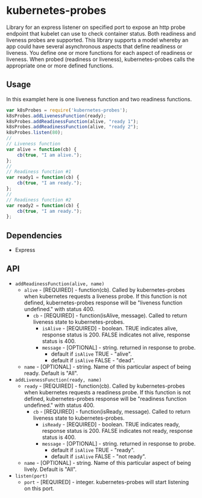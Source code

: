 # kubernetes-probes
Library for an express listener on specified port to expose an http probe endpoint that kubelet can use to check container status.
Both readiness and liveness probes are supported.
This library supports a model whereby an app could have several asynchronous aspects that define readiness or liveness.
You define one or more functions for each aspect of readiness or liveness.
When probed (readiness or liveness), kubernetes-probes calls the appropriate one or more defined functions.


## Usage
In this examplet here is one liveness function and two readiness functions.

```javascript
var k8sProbes = require('kubernetes-probes');
k8sProbes.addLivenessFunction(ready);
k8sProbes.addReadinessFunction(alive, "ready 1");
k8sProbes.addReadinessFunction(alive, "ready 2");
k8sProbes.listen(80);
//
// Liveness function
var alive = function(cb) {
    cb(true, "I am alive.");
};
//
// Readiness function #1
var ready1 = function(cb) {
    cb(true, "I am ready.");
};
//
// Readiness function #2
var ready2 = function(cb) {
    cb(true, "I am ready.");
};
```

## Dependencies
* Express

## API
  * `addReadinessFunction(alive, name)`
    * `alive` - [REQUIRED] - function(cb).
       Called by kubernetes-probes when kubernetes requests a liveness probe.
       If this function is not defined, kubernetes-probes response will be "liveness function undefined." with status 400.
      * `cb` - [REQUIRED] - function(isAlive, message).
        Called to return liveness state to kubernetes-probes.
        * `isAlive` - [REQUIRED] - boolean.
          TRUE indicates alive, response status is 200.
          FALSE indicates not alive, response status is 400.
        * `message` - [OPTIONAL] - string.
          returned in response to probe.
          * default if `isAlive` TRUE - "alive".
          * default if `isAlive` FALSE - "dead".
    * `name` - [OPTIONAL] - string.
      Name of this particular aspect of being ready. Default is "All".
  * `addLivenessFunction(ready, name)`
    * `ready` - [REQUIRED] - function(cb).
       Called by kubernetes-probes when kubernetes requests a readiness probe.
       If this function is not defined, kubernetes-probes response will be "readiness function undefined." with status 400.
      * `cb` - [REQUIRED] - function(isReady, message).
        Called to return liveness state to kubernetes-probes.
        * `isReady` - [REQUIRED] - boolean.
          TRUE indicates ready, response status is 200.
          FALSE indicates not ready, response status is 400.
        * `message` - [OPTIONAL] - string.
          returned in response to probe.
          * default if `isAlive` TRUE - "ready".
          * default if `isAlive` FALSE - "not ready".
    * `name` - [OPTIONAL] - string.
      Name of this particular aspect of being lively. Default is "All".
  * `listen(port)`
    * `port` - [REQUIRED] - integer.
      kubernetes-probes will start listening on this port.


